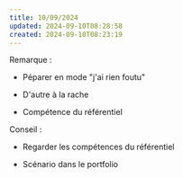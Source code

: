```yaml
---
title: 10/09/2024
updated: 2024-09-10T08:28:58
created: 2024-09-10T08:23:19
---
```


Remarque :

- Péparer en mode "j'ai rien foutu"

- D'autre à la rache

- Compétence du référentiel

Conseil :

- Regarder les compétences du référentiel

- Scénario dans le portfolio

